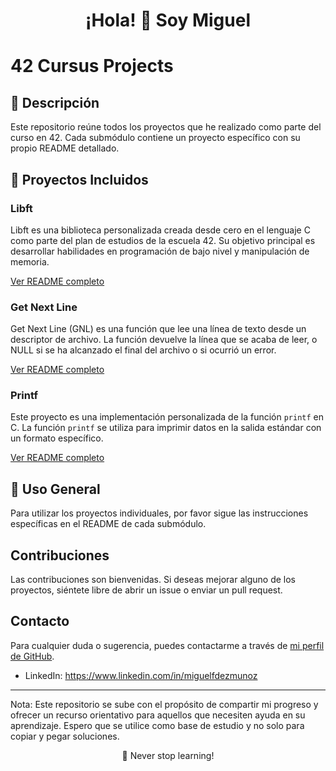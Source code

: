 <h1 align="center">¡Hola! 👋 Soy Miguel</h1>

# 42 Cursus Projects

## 📝 Descripción
Este repositorio reúne todos los proyectos que he realizado como parte del curso en 42. Cada submódulo contiene un proyecto específico con su propio README detallado.

## 📜 Proyectos Incluidos

### Libft
Libft es una biblioteca personalizada creada desde cero en el lenguaje C como parte del plan de estudios de la escuela 42. Su objetivo principal es desarrollar habilidades en programación de bajo nivel y manipulación de memoria.

[Ver README completo](https://github.com/miguelfdez03/Libft-42/blob/8be031799ac4d1588f3d8feb3410c93e32be9d53/README.md)

### Get Next Line
Get Next Line (GNL) es una función que lee una línea de texto desde un descriptor de archivo. La función devuelve la línea que se acaba de leer, o NULL si se ha alcanzado el final del archivo o si ocurrió un error.

[Ver README completo](https://github.com/miguelfdez03/Get_Next_line-42/blob/127c65da926efa02bd12b054856a94c831ed28f4/README.md)

### Printf
Este proyecto es una implementación personalizada de la función `printf` en C. La función `printf` se utiliza para imprimir datos en la salida estándar con un formato específico.

[Ver README completo](https://github.com/miguelfdez03/Printf-42/blob/3efed0e81831a54983e85ff091891eeaca62b6b5/README.md)

## 🚀 Uso General
Para utilizar los proyectos individuales, por favor sigue las instrucciones específicas en el README de cada submódulo.

## Contribuciones
Las contribuciones son bienvenidas. Si deseas mejorar alguno de los proyectos, siéntete libre de abrir un issue o enviar un pull request.

## Contacto
Para cualquier duda o sugerencia, puedes contactarme a través de [mi perfil de GitHub](https://github.com/miguelfdez03).

- LinkedIn: https://www.linkedin.com/in/miguelfdezmunoz

---

Nota: Este repositorio se sube con el propósito de compartir mi progreso y ofrecer un recurso orientativo para aquellos que necesiten ayuda en su aprendizaje. Espero que se utilice como base de estudio y no solo para copiar y pegar soluciones.
<p align="center">🚀 Never stop learning!</p>
